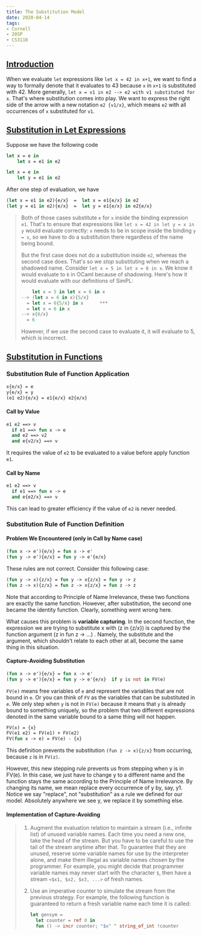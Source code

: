```yaml
---
title: The Substitution Model
date: 2020-04-14
tags: 
- Cornell
- 20SP
- CS3110
---
```


## [Introduction](https://www.cs.cornell.edu/courses/cs3110/2020sp/textbook/interp/simpl_subst_model.html)

When we evaluate `let` expressions like `let x = 42 in x+1`, we want to find a way to formally denote that it evaluates to 43 because `x` in `x+1` is substituted with 42. More generally, `let x = v1 in e2 --> e2 with v1 substituted for x`. That's where substitution comes into play. We want to express the right side of the arrow with a new notation `e2 {v1/x}`, which means `e2` with all occurrences of `x` substituted for `v1`. 

## [Substitution in Let Expressions](https://www.cs.cornell.edu/courses/cs3110/2020sp/textbook/interp/subst_simpl.html)

Suppose we have the following code

```ocaml
let x = e in 
	let x = e1 in e2

let x = e in 
	let y = e1 in e2
```

After one step of evaluation, we have 

```ocaml
(let x = e1 in e2){e/x}  =  let x = e1{e/x} in e2
(let y = e1 in e2){e/x}  =  let y = e1{e/x} in e2{e/x}
```

> Both of those cases substitute `e` for `x` inside the binding expression `e1`. That's to ensure that expressions like `let x = 42 in let y = x in y` would evaluate correctly: `x` needs to be in scope inside the binding `y = x`, so we have to do a substitution there regardless of the name being bound.
>
> But the first case does not do a substitution inside `e2`, whereas the second case does. That's so we *stop* substituting when we reach a shadowed name. Consider `let x = 5 in let x = 6 in x`. We know it would evaluate to `6` in OCaml because of shadowing. Here's how it would evaluate with our definitions of SimPL:
>
> ```ocaml
>     let x = 5 in let x = 6 in x
> --> (let x = 6 in x){5/x}
>   = let x = 6{5/x} in x      ***
>   = let x = 6 in x
> --> x{6/x}
>   = 6
> ```
>
> However, if we use the second case to evaluate it, it will evaluate to 5, which is incorrect.

## [Substitution in Functions](https://www.cs.cornell.edu/courses/cs3110/2020sp/textbook/interp/subst_lambda.html)

### Substitution Rule of Function Application

```Ocaml
x{e/x} = e
y{e/x} = y
(e1 e2){e/x} = e1{e/x} e2{e/x}
```

#### Call by Value

```ocaml
e1 e2 ==> v
  if e1 ==> fun x -> e
  and e2 ==> v2
  and e{v2/x} ==> v
```

It requires the value of `e2` to be evaluated to a value before apply function `e1`. 

#### Call by Name

```Ocaml
e1 e2 ==> v
  if e1 ==> fun x -> e
  and e{e2/x} ==> v
```

This can lead to greater efficiency if the value of `e2` is never needed.

### Substitution Rule of Function Definition

#### Problem We Encountered (only in Call by Name case)

```ocaml
(fun x -> e'){e/x} = fun x -> e'
(fun y -> e'){e/x} = fun y -> e'{e/x}
```

These rules are not correct. Consider this following case:

```ocaml
(fun y -> x){z/x} = fun y -> x{z/x} = fun y -> z
(fun z -> x){z/x} = fun z -> x{z/x} = fun z -> z
```

Note that according to Principle of Name Irrelevance, these two functions are exactly the same function. However, after substitution, the second one became the identity function. Clearly, something went wrong here. 

What causes this problem is **variable capturing**. In the second function, the expression we are trying to substitute x with (z in {z/x}) is captured by the function argument (z in fun z -> ...) . Namely, the substitute and the argument, which shouldn't relate to each other at all, become the same thing in this situation. 

#### Capture-Avoiding Substitution

```ocaml
(fun x -> e'){e/x} = fun x -> e'
(fun y -> e'){e/x} = fun y -> e'{e/x}  if y is not in FV(e)
```

`FV(e)` means free variables of `e` and represent the variables that are not bound in `e`. Or you can think of `FV` as the variables that can be substituted in `e`. We only step when `y` is not in `FV(e)` because it means that `y` is already bound to something uniquely, so the problem that two different expressions denoted in the same variable bound to a same thing will not happen. 

```Ocaml
FV(x) = {x}
FV(e1 e2) = FV(e1) + FV(e2)
FV(fun x -> e) = FV(e) - {x}
```

This definition prevents the substitution `(fun z -> x){z/x}` from occurring, because `z` is in `FV(z)`. 

However, this new stepping rule prevents us from stepping when y is in FV(e). In this case, we just have to change y to a different name and the function stays the same according to the Principle of Name Irrelevance. By changing its name, we mean replace every occurrence of y by, say, y1. Notice we say "replace", not "substitution" as a rule we defined for our model. Absolutely anywhere we see y, we replace it by something else. 

#### Implementation of Capture-Avoiding

> 1. Augment the evaluation relation to maintain a stream (i.e., infinite list) of unused variable names. Each time you need a new one, take the head of the stream. But you have to be careful to use the tail of the stream anytime after that. To guarantee that they are unused, reserve some variable names for use by the interpreter alone, and make them illegal as variable names chosen by the programmer. For example, you might decide that programmer variable names may never start with the character `$`, then have a stream `<$x1, $x2, $x3, ...>` of fresh names.
>
> 2. Use an imperative counter to simulate the stream from the previous strategy. For example, the following function is guaranteed to return a fresh variable name each time it is called:
>
>    ```ocaml
>    let gensym =
>      let counter = ref 0 in
>      fun () -> incr counter; "$x" ^ string_of_int !counter
>    ```